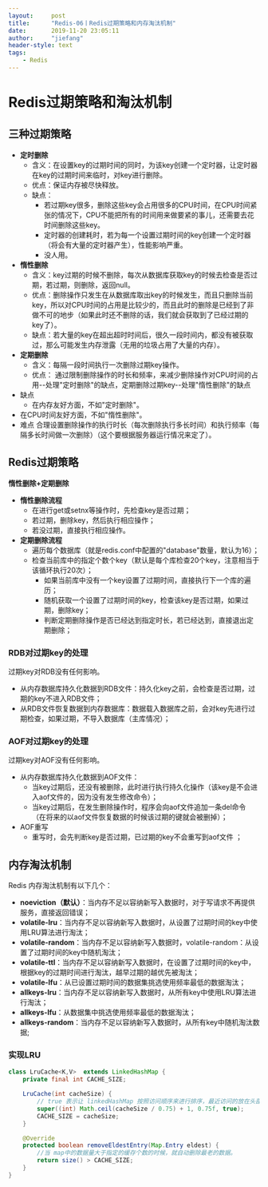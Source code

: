 ```yaml
---
layout:     post
title:      "Redis-06丨Redis过期策略和内存淘汰机制"
date:       2019-11-20 23:05:11
author:     "jiefang"
header-style: text
tags:
    - Redis
---
```

# Redis过期策略和淘汰机制
## 三种过期策略

- **定时删除**
    - 含义：在设置key的过期时间的同时，为该key创建一个定时器，让定时器在key的过期时间来临时，对key进行删除。
    - 优点：保证内存被尽快释放。
    - 缺点：
        - 若过期key很多，删除这些key会占用很多的CPU时间，在CPU时间紧张的情况下，CPU不能把所有的时间用来做要紧的事儿，还需要去花时间删除这些key。
        - 定时器的创建耗时，若为每一个设置过期时间的key创建一个定时器（将会有大量的定时器产生），性能影响严重。
        - 没人用。
- **惰性删除**
    - 含义：key过期的时候不删除，每次从数据库获取key的时候去检查是否过期，若过期，则删除，返回null。
    - 优点：删除操作只发生在从数据库取出key的时候发生，而且只删除当前key，所以对CPU时间的占用是比较少的，而且此时的删除是已经到了非做不可的地步（如果此时还不删除的话，我们就会获取到了已经过期的key了）。
    - 缺点：若大量的key在超出超时时间后，很久一段时间内，都没有被获取过，那么可能发生内存泄露（无用的垃圾占用了大量的内存）。
- **定期删除**
    - 含义：每隔一段时间执行一次删除过期key操作。
    - 优点：
通过限制删除操作的时长和频率，来减少删除操作对CPU时间的占用--处理"定时删除"的缺点，定期删除过期key--处理"惰性删除"的缺点
- 缺点
    - 在内存友好方面，不如"定时删除"。
- 在CPU时间友好方面，不如"惰性删除"。
- 难点
    合理设置删除操作的执行时长（每次删除执行多长时间）和执行频率（每隔多长时间做一次删除）（这个要根据服务器运行情况来定了）。

## Redis过期策略

**惰性删除+定期删除**
- **惰性删除流程**
    - 在进行get或setnx等操作时，先检查key是否过期；
    - 若过期，删除key，然后执行相应操作；
    - 若没过期，直接执行相应操作。
- **定期删除流程**
    - 遍历每个数据库（就是redis.conf中配置的"database"数量，默认为16）；
    - 检查当前库中的指定个数个key（默认是每个库检查20个key，注意相当于该循环执行20次）；
        - 如果当前库中没有一个key设置了过期时间，直接执行下一个库的遍历；
        - 随机获取一个设置了过期时间的key，检查该key是否过期，如果过期，删除key；
        - 判断定期删除操作是否已经达到指定时长，若已经达到，直接退出定期删除；

### RDB对过期key的处理
过期key对RDB没有任何影响。
- 从内存数据库持久化数据到RDB文件：持久化key之前，会检查是否过期，过期的key不进入RDB文件；
- 从RDB文件恢复数据到内存数据库：数据载入数据库之前，会对key先进行过期检查，如果过期，不导入数据库（主库情况）；

### AOF对过期key的处理
过期key对AOF没有任何影响。
- 从内存数据库持久化数据到AOF文件：
    - 当key过期后，还没有被删除，此时进行执行持久化操作（该key是不会进入aof文件的，因为没有发生修改命令）；
    - 当key过期后，在发生删除操作时，程序会向aof文件追加一条del命令（在将来的以aof文件恢复数据的时候该过期的键就会被删掉）；
- AOF重写
    - 重写时，会先判断key是否过期，已过期的key不会重写到aof文件 ；

## 内存淘汰机制
Redis 内存淘汰机制有以下几个：
- **noeviction（默认）**：当内存不足以容纳新写入数据时，对于写请求不再提供服务，直接返回错误；
- **volatile-lru**：当内存不足以容纳新写入数据时，从设置了过期时间的key中使用LRU算法进行淘汰；
- **volatile-random**：当内存不足以容纳新写入数据时，volatile-random：从设置了过期时间的key中随机淘汰；
- **volatile-ttl**：当内存不足以容纳新写入数据时，在设置了过期时间的key中，根据key的过期时间进行淘汰，越早过期的越优先被淘汰；
- **volatile-lfu**：从已设置过期时间的数据集挑选使用频率最低的数据淘汰；
- **allkeys-lru**：当内存不足以容纳新写入数据时，从所有key中使用LRU算法进行淘汰；
- **allkeys-lfu**：从数据集中挑选使用频率最低的数据淘汰；
- **allkeys-random**：当内存不足以容纳新写入数据时，从所有key中随机淘汰数据;

### 实现LRU

```java
class LruCache<K,V>  extends LinkedHashMap {
    private final int CACHE_SIZE;

    LruCache(int cacheSize) {
        // true 表示让 linkedHashMap 按照访问顺序来进行排序，最近访问的放在头部，最老访问的放在尾部。
        super((int) Math.ceil(cacheSize / 0.75) + 1, 0.75f, true);
        CACHE_SIZE = cacheSize;
    }

    @Override
    protected boolean removeEldestEntry(Map.Entry eldest) {
        //当 map中的数据量大于指定的缓存个数的时候，就自动删除最老的数据。
        return size() > CACHE_SIZE;
    }
}
```
